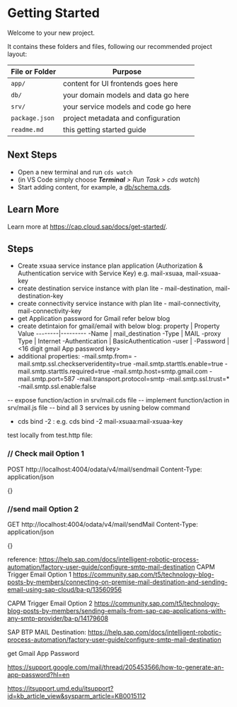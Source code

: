 # Getting Started

Welcome to your new project.

It contains these folders and files, following our recommended project layout:

File or Folder | Purpose
---------|----------
`app/` | content for UI frontends goes here
`db/` | your domain models and data go here
`srv/` | your service models and code go here
`package.json` | project metadata and configuration
`readme.md` | this getting started guide


## Next Steps

- Open a new terminal and run `cds watch`
- (in VS Code simply choose _**Terminal** > Run Task > cds watch_)
- Start adding content, for example, a [db/schema.cds](db/schema.cds).


## Learn More

Learn more at https://cap.cloud.sap/docs/get-started/.

## Steps
- Create xsuaa service instance plan application (Authorization & Authentication service with Service Key) e.g. 
    mail-xsuaa, mail-xsuaa-key
- create destination service instance with plan lite - mail-destination, mail-destination-key
- create connectivity service instance with plan lite - mail-connectivity, mail-connectivity-key
- get Application password for Gmail refer below blog
- create detintaion for gmail/email with below blog:
    property | Property Value
    --------|---------
    -Name | mail_destination
    -Type | MAIL
    -proxy Type | Internet
    -Authentication | BasicAuthentication
    -user | <emailid of gmail>
    -Password | <16 digit gmail App password key>
- additional properties:
    -mail.smtp.from=<enter e-mail address to send email from here>
    -mail.smtp.ssl.checkserveridentity=true
    -mail.smtp.starttls.enable=true
    -mail.smtp.starttls.required=true
    -mail.smtp.host=smtp.gmail.com
    -mail.smtp.port=587
    -mail.transport.protocol=smtp
    -mail.smtp.ssl.trust=*
    -mail.smtp.ssl.enable:false

-- expose function/action in srv/mail.cds file
-- implement function/action in srv/mail.js file
-- bind all 3 services by usning below command
- cds bind -2 <serviceName>:<serviceName-key>
e.g. cds bind -2  mail-xsuaa:mail-xsuaa-key

test locally from test.http file:
### // Check mail Option 1
POST http://localhost:4004/odata/v4/mail/sendmail
Content-Type: application/json

{}

### //send mail Option 2
GET http://localhost:4004/odata/v4/mail/sendMail 
Content-Type: application/json

{}

reference: 
https://help.sap.com/docs/intelligent-robotic-process-automation/factory-user-guide/configure-smtp-mail-destination
CAPM Trigger Email Option 1
https://community.sap.com/t5/technology-blog-posts-by-members/connecting-on-premise-mail-destination-and-sending-email-using-sap-cloud/ba-p/13560956

CAPM Trigger Email Option 2
https://community.sap.com/t5/technology-blog-posts-by-members/sending-emails-from-sap-cap-applications-with-any-smtp-provider/ba-p/14179608

SAP BTP MAIL Destination:
https://help.sap.com/docs/intelligent-robotic-process-automation/factory-user-guide/configure-smtp-mail-destination

get Gmail App Password

https://support.google.com/mail/thread/205453566/how-to-generate-an-app-password?hl=en

https://itsupport.umd.edu/itsupport?id=kb_article_view&sysparm_article=KB0015112